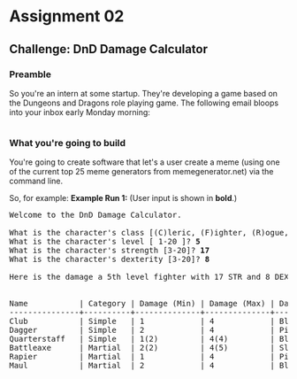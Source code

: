 # Assignment 02

## Challenge: DnD Damage Calculator

### Preamble

So you're an intern at some startup. They're developing a game based on the Dungeons and Dragons role playing game.
The following email bloops into your inbox early Monday morning:

~~~

~~~

### What you're going to build
You're going to create software that let's a user create a meme (using one of the current top 25 meme generators from memegenerator.net) via the command line.

So, for example:
**Example Run 1:**
(User input is shown in **bold**.)
<pre>
Welcome to the DnD Damage Calculator.

What is the character's class [(C)leric, (F)ighter, (R)ogue, (W)izard ]? <b>f</b>
What is the character's level [ 1-20 ]? <b>5</b>
What is the character's strength [3-20]? <b>17</b>
What is the character's dexterity [3-20]? <b>8</b>

Here is the damage a 5th level fighter with 17 STR and 8 DEX can deal:


Name           | Category | Damage (Min) | Damage (Max) | Damage (Type) | 2-Handed
---------------+----------+--------------+--------------+---------------+---------
Club           | Simple   | 1            | 4            | Bludgeoning   | N
Dagger         | Simple   | 2            | 4            | Piercing      | N
Quarterstaff   | Simple   | 1(2)         | 4(4)         | Bludgeoning   | P
Battleaxe      | Martial  | 2(2)         | 4(5)         | Slashing      | P
Rapier         | Martial  | 1            | 4            | Piercing      | N
Maul           | Martial  | 2            | 4            | Bludgeoning   | Y
</pre>
